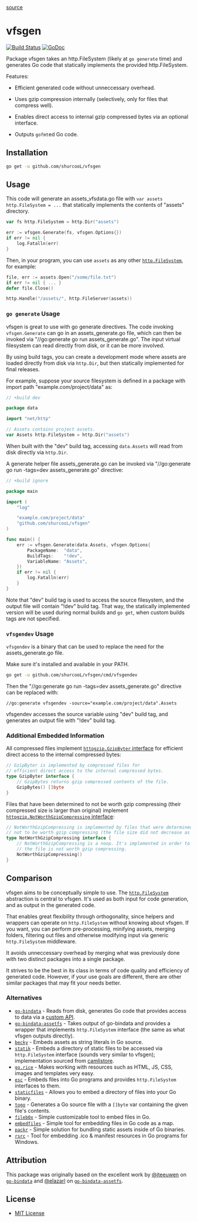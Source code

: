 [source](https://github.com/shurcooL/vfsgen) 

vfsgen
======

[![Build Status](https://travis-ci.org/shurcooL/vfsgen.svg?branch=master)](https://travis-ci.org/shurcooL/vfsgen) [![GoDoc](https://godoc.org/github.com/shurcooL/vfsgen?status.svg)](https://godoc.org/github.com/shurcooL/vfsgen)

Package vfsgen takes an http.FileSystem (likely at `go generate` time) and
generates Go code that statically implements the provided http.FileSystem.

Features:

-	Efficient generated code without unneccessary overhead.

-	Uses gzip compression internally (selectively, only for files that compress well).

-	Enables direct access to internal gzip compressed bytes via an optional interface.

-	Outputs `gofmt`ed Go code.

Installation
------------

```bash
go get -u github.com/shurcooL/vfsgen
```

Usage
-----

This code will generate an assets_vfsdata.go file with `var assets http.FileSystem = ...` that statically implements the contents of "assets" directory.

```Go
var fs http.FileSystem = http.Dir("assets")

err := vfsgen.Generate(fs, vfsgen.Options{})
if err != nil {
	log.Fatalln(err)
}
```

Then, in your program, you can use `assets` as any other [`http.FileSystem`](https://godoc.org/net/http#FileSystem), for example:

```Go
file, err := assets.Open("/some/file.txt")
if err != nil { ... }
defer file.Close()
```

```Go
http.Handle("/assets/", http.FileServer(assets))
```

### `go generate` Usage

vfsgen is great to use with go generate directives. The code invoking `vfsgen.Generate` can go in an assets_generate.go file, which can then be invoked via "//go:generate go run assets_generate.go". The input virtual filesystem can read directly from disk, or it can be more involved.

By using build tags, you can create a development mode where assets are loaded directly from disk via `http.Dir`, but then statically implemented for final releases.

For example, suppose your source filesystem is defined in a package with import path "example.com/project/data" as:

```Go
// +build dev

package data

import "net/http"

// Assets contains project assets.
var Assets http.FileSystem = http.Dir("assets")
```

When built with the "dev" build tag, accessing `data.Assets` will read from disk directly via `http.Dir`.

A generate helper file assets_generate.go can be invoked via "//go:generate go run -tags=dev assets_generate.go" directive:

```Go
// +build ignore

package main

import (
	"log"

	"example.com/project/data"
	"github.com/shurcooL/vfsgen"
)

func main() {
	err := vfsgen.Generate(data.Assets, vfsgen.Options{
		PackageName:  "data",
		BuildTags:    "!dev",
		VariableName: "Assets",
	})
	if err != nil {
		log.Fatalln(err)
	}
}
```

Note that "dev" build tag is used to access the source filesystem, and the output file will contain "!dev" build tag. That way, the statically implemented version will be used during normal builds and `go get`, when custom builds tags are not specified.

### `vfsgendev` Usage

`vfsgendev` is a binary that can be used to replace the need for the assets_generate.go file.

Make sure it's installed and available in your PATH.

```bash
go get -u github.com/shurcooL/vfsgen/cmd/vfsgendev
```

Then the "//go:generate go run -tags=dev assets_generate.go" directive can be replaced with:

```
//go:generate vfsgendev -source="example.com/project/data".Assets
```

vfsgendev accesses the source variable using "dev" build tag, and generates an output file with "!dev" build tag.

### Additional Embedded Information

All compressed files implement [`httpgzip.GzipByter` interface](https://godoc.org/github.com/shurcooL/httpgzip#GzipByter) for efficient direct access to the internal compressed bytes:

```Go
// GzipByter is implemented by compressed files for
// efficient direct access to the internal compressed bytes.
type GzipByter interface {
	// GzipBytes returns gzip compressed contents of the file.
	GzipBytes() []byte
}
```

Files that have been determined to not be worth gzip compressing (their compressed size is larger than original) implement [`httpgzip.NotWorthGzipCompressing` interface](https://godoc.org/github.com/shurcooL/httpgzip#NotWorthGzipCompressing):

```Go
// NotWorthGzipCompressing is implemented by files that were determined
// not to be worth gzip compressing (the file size did not decrease as a result).
type NotWorthGzipCompressing interface {
	// NotWorthGzipCompressing is a noop. It's implemented in order to indicate
	// the file is not worth gzip compressing.
	NotWorthGzipCompressing()
}
```

Comparison
----------

vfsgen aims to be conceptually simple to use. The [`http.FileSystem`](https://godoc.org/net/http#FileSystem) abstraction is central to vfsgen. It's used as both input for code generation, and as output in the generated code.

That enables great flexibility through orthogonality, since helpers and wrappers can operate on `http.FileSystem` without knowing about vfsgen. If you want, you can perform pre-processing, minifying assets, merging folders, filtering out files and otherwise modifying input via generic `http.FileSystem` middleware.

It avoids unneccessary overhead by merging what was previously done with two distinct packages into a single package.

It strives to be the best in its class in terms of code quality and efficiency of generated code. However, if your use goals are different, there are other similar packages that may fit your needs better.

### Alternatives

-	[`go-bindata`](https://github.com/jteeuwen/go-bindata) - Reads from disk, generates Go code that provides access to data via a [custom API](https://github.com/jteeuwen/go-bindata#accessing-an-asset).
-	[`go-bindata-assetfs`](https://github.com/elazarl/go-bindata-assetfs) - Takes output of go-bindata and provides a wrapper that implements `http.FileSystem` interface (the same as what vfsgen outputs directly).
-	[`becky`](https://github.com/tv42/becky) - Embeds assets as string literals in Go source.
-	[`statik`](https://github.com/rakyll/statik) - Embeds a directory of static files to be accessed via `http.FileSystem` interface (sounds very similar to vfsgen); implementation sourced from [camlistore](https://camlistore.org).
-	[`go.rice`](https://github.com/GeertJohan/go.rice) - Makes working with resources such as HTML, JS, CSS, images and templates very easy.
-	[`esc`](https://github.com/mjibson/esc) - Embeds files into Go programs and provides `http.FileSystem` interfaces to them.
-	[`staticfiles`](https://github.com/bouk/staticfiles) - Allows you to embed a directory of files into your Go binary.
-	[`togo`](https://github.com/flazz/togo) - Generates a Go source file with a `[]byte` var containing the given file's contents.
-	[`fileb0x`](https://github.com/UnnoTed/fileb0x) - Simple customizable tool to embed files in Go.
-	[`embedfiles`](https://github.com/leighmcculloch/embedfiles) - Simple tool for embedding files in Go code as a map.
-	[`packr`](https://github.com/gobuffalo/packr) - Simple solution for bundling static assets inside of Go binaries.
-	[`rsrc`](https://github.com/akavel/rsrc) - Tool for embedding .ico & manifest resources in Go programs for Windows.

Attribution
-----------

This package was originally based on the excellent work by [@jteeuwen](https://github.com/jteeuwen) on [`go-bindata`](https://github.com/jteeuwen/go-bindata) and [@elazarl](https://github.com/elazarl) on [`go-bindata-assetfs`](https://github.com/elazarl/go-bindata-assetfs).

License
-------

-	[MIT License](https://opensource.org/licenses/mit-license.php)
